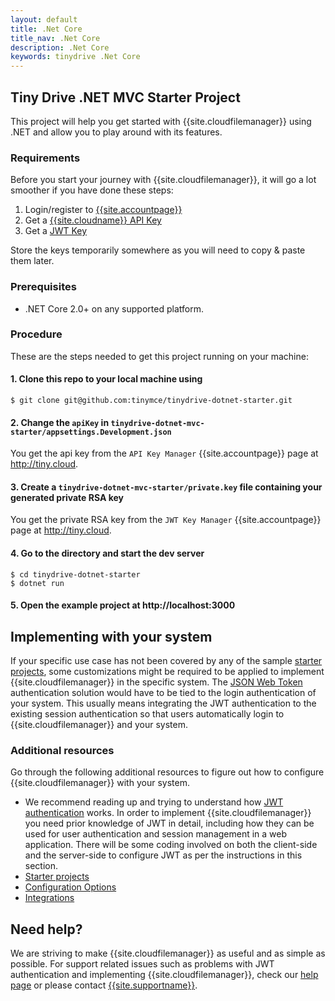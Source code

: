 ```yaml
---
layout: default
title: .Net Core
title_nav: .Net Core
description: .Net Core
keywords: tinydrive .Net Core
---
```


## Tiny Drive .NET MVC Starter Project

This project will help you get started with {{site.cloudfilemanager}} using .NET and allow you to play around with its features.

### Requirements

Before you start your journey with {{site.cloudfilemanager}}, it will go a lot smoother if you have done these steps:
1. Login/register to [{{site.accountpage}}]({{site.accountpageurl}}/)
2. Get a [{{site.cloudname}} API Key]({{site.accountpageurl}}/key-manager/)
3. Get a [JWT Key]({{site.accountpageurl}}/jwt/)

Store the keys temporarily somewhere as you will need to copy & paste them later.

### Prerequisites

* .NET Core 2.0+ on any supported platform.

### Procedure

These are the steps needed to get this project running on your machine:

#### 1. Clone this repo to your local machine using

```
$ git clone git@github.com:tinymce/tinydrive-dotnet-starter.git
```

#### 2. Change the `apiKey` in `tinydrive-dotnet-mvc-starter/appsettings.Development.json`

You get the api key from the `API Key Manager` {{site.accountpage}} page at http://tiny.cloud.

#### 3. Create a `tinydrive-dotnet-mvc-starter/private.key` file containing your generated private RSA key

You get the private RSA key from the `JWT Key Manager` {{site.accountpage}} page at http://tiny.cloud.

#### 4. Go to the directory and start the dev server

```
$ cd tinydrive-dotnet-starter
$ dotnet run
```

#### 5. Open the example project at http://localhost:3000

## Implementing with your system

If your specific use case has not been covered by any of the sample [starter projects]({{site.baseurl}}/tinydrive/libraries/), some customizations might be required to be applied to implement {{site.cloudfilemanager}} in the specific system. The [JSON Web Token]({{site.baseurl}}/tinydrive/jwt-authentication/) authentication solution would have to be tied to the login authentication of your system. This usually means integrating the JWT authentication to the existing session authentication so that users automatically login to {{site.cloudfilemanager}} and your system.

### Additional resources

Go through the following additional resources to figure out how to configure {{site.cloudfilemanager}} with your system.

- We recommend reading up and trying to understand how [JWT authentication]({{site.baseurl}}/tinydrive/jwt-authentication/) works. In order to implement {{site.cloudfilemanager}} you need prior knowledge of JWT in detail, including how they can be used for user authentication and session management in a web application. There will be some coding involved on both the client-side and the server-side to configure JWT as per the instructions in this section.
- [Starter projects]({{site.baseurl}}/tinydrive/libraries/)
- [Configuration Options]({{site.baseurl}}/tinydrive/configuration/)
- [Integrations]({{site.baseurl}}/tinydrive/integrations/)

## Need help? ##

We are striving to make {{site.cloudfilemanager}} as useful and as simple as possible. For support related issues such as problems with JWT authentication and implementing {{site.cloudfilemanager}}, check our [help page]({{site.baseurl}}/tinydrive/get-help/) or please contact [{{site.supportname}}]({{site.supporturl}}).

